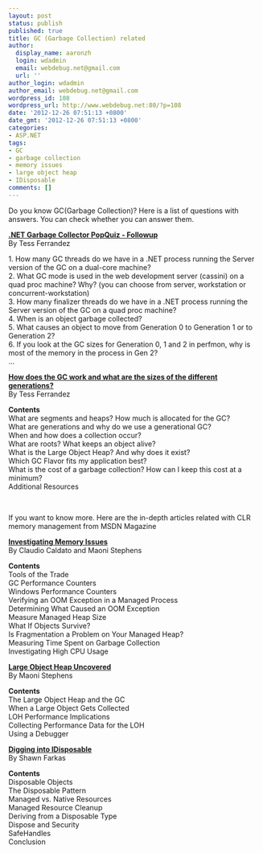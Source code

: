 ```yaml
---
layout: post
status: publish
published: true
title: GC (Garbage Collection) related
author:
  display_name: aaronzh
  login: wdadmin
  email: webdebug.net@gmail.com
  url: ''
author_login: wdadmin
author_email: webdebug.net@gmail.com
wordpress_id: 108
wordpress_url: http://www.webdebug.net:80/?p=108
date: '2012-12-26 07:51:13 +0800'
date_gmt: '2012-12-26 07:51:13 +0800'
categories:
- ASP.NET
tags:
- GC
- garbage collection
- memory issues
- large object heap
- IDisposable
comments: []
---
```

<p>Do you know GC(Garbage Collection)? Here is a list of questions with answers. You can check whether you can answer them.</p>
<p><a href="http://blogs.msdn.com/b/tess/archive/2007/04/10/net-garbage-collector-popquiz-followup.aspx" target="_blank"><strong>.NET Garbage Collector PopQuiz - Followup</strong></a><br />
By Tess Ferrandez</p>
<p>1. How many GC threads do we have in a .NET process running the Server version of the GC on a dual-core machine?<br />
2. What GC mode is used in the web development server (cassini) on a quad proc machine? Why? (you can choose from server, workstation or concurrent-workstation)<br />
3. How many finalizer threads do we have in a .NET process running the Server version of the GC on a quad proc machine?<br />
4. When is an object garbage collected?<br />
5. What causes an object to move from Generation 0 to Generation 1 or to Generation 2?<br />
6. If you look at the GC sizes for Generation 0, 1 and 2 in perfmon, why is most of the memory in the process in Gen 2?<br />
...</p>
<p><a href="http://blogs.msdn.com/b/tess/archive/2008/04/17/how-does-the-gc-work-and-what-are-the-sizes-of-the-different-generations.aspx" target="_blank"><strong>How does the GC work and what are the sizes of the different generations?</strong></a><br />
By Tess Ferrandez</p>
<p><strong>Contents</strong><br />
What are segments and heaps? How much is allocated for the GC?<br />
What are generations and why do we use a generational GC?<br />
When and how does a collection occur?<br />
What are roots? What keeps an object alive?<br />
What is the Large Object Heap? And why does it exist?<br />
Which GC Flavor fits my application best?<br />
What is the cost of a garbage collection? How can I keep this cost at a minimum?<br />
Additional Resources</p>
<p>&nbsp;</p>
<p>If you want to know more. Here are the in-depth articles related with CLR memory management from MSDN Magazine</p>
<p><a href="http://msdn.microsoft.com/en-us/magazine/cc163528.aspx" target="_blank"><strong>Investigating Memory Issues</strong></a><br />
By Claudio Caldato and Maoni Stephens</p>
<p><strong>Contents</strong><br />
Tools of the Trade<br />
GC Performance Counters<br />
Windows Performance Counters<br />
Verifying an OOM Exception in a Managed Process<br />
Determining What Caused an OOM Exception<br />
Measure Managed Heap Size<br />
What If Objects Survive?<br />
Is Fragmentation a Problem on Your Managed Heap?<br />
Measuring Time Spent on Garbage Collection<br />
Investigating High CPU Usage</p>
<p><strong><a href="http://msdn.microsoft.com/en-us/magazine/cc534993.aspx" target="_blank">Large Object Heap Uncovered</a></strong><br />
By Maoni Stephens</p>
<p><strong>Contents</strong><br />
The Large Object Heap and the GC<br />
When a Large Object Gets Collected<br />
LOH Performance Implications<br />
Collecting Performance Data for the LOH<br />
Using a Debugger</p>
<p><strong><a href="http://msdn.microsoft.com/en-us/magazine/cc163392.aspx" target="_blank">Digging into IDisposable</a></strong><br />
By Shawn Farkas</p>
<p><strong>Contents</strong><br />
Disposable Objects<br />
The Disposable Pattern<br />
Managed vs. Native Resources<br />
Managed Resource Cleanup<br />
Deriving from a Disposable Type<br />
Dispose and Security<br />
SafeHandles<br />
Conclusion</p>
